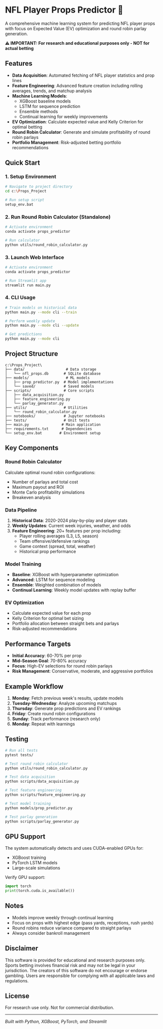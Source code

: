 # NFL Player Props Predictor 🏈

A comprehensive machine learning system for predicting NFL player props with focus on Expected Value (EV) optimization and round robin parlay generation.

**⚠️ IMPORTANT: For research and educational purposes only - NOT for actual betting**

## Features

- **Data Acquisition**: Automated fetching of NFL player statistics and prop lines
- **Feature Engineering**: Advanced feature creation including rolling averages, trends, and matchup analysis
- **Machine Learning Models**: 
  - XGBoost baseline models
  - LSTM for sequence prediction
  - Ensemble methods
  - Continual learning for weekly improvements
- **EV Optimization**: Calculate expected value and Kelly Criterion for optimal betting
- **Round Robin Calculator**: Generate and simulate profitability of round robin parlays
- **Portfolio Management**: Risk-adjusted betting portfolio recommendations

## Quick Start

### 1. Setup Environment

```bash
# Navigate to project directory
cd c:\Props_Project

# Run setup script
setup_env.bat
```

### 2. Run Round Robin Calculator (Standalone)

```bash
# Activate environment
conda activate props_predictor

# Run calculator
python utils/round_robin_calculator.py
```

### 3. Launch Web Interface

```bash
# Activate environment
conda activate props_predictor

# Run Streamlit app
streamlit run main.py
```

### 4. CLI Usage

```bash
# Train models on historical data
python main.py --mode cli --train

# Perform weekly update
python main.py --mode cli --update

# Get predictions
python main.py --mode cli
```

## Project Structure

```
c:\Props_Project\
├── data/                   # Data storage
│   └── nfl_props.db       # SQLite database
├── models/                 # ML models
│   ├── prop_predictor.py  # Model implementations
│   └── saved/             # Saved models
├── scripts/               # Core scripts
│   ├── data_acquisition.py
│   ├── feature_engineering.py
│   └── parlay_generator.py
├── utils/                 # Utilities
│   └── round_robin_calculator.py
├── notebooks/             # Jupyter notebooks
├── tests/                 # Unit tests
├── main.py               # Main application
├── requirements.txt      # Dependencies
└── setup_env.bat        # Environment setup
```

## Key Components

### Round Robin Calculator
Calculate optimal round robin configurations:
- Number of parlays and total cost
- Maximum payout and ROI
- Monte Carlo profitability simulations
- Breakeven analysis

### Data Pipeline
1. **Historical Data**: 2020-2024 play-by-play and player stats
2. **Weekly Updates**: Current week injuries, weather, and odds
3. **Feature Engineering**: 20+ features per prop including:
   - Player rolling averages (L3, L5, season)
   - Team offensive/defensive rankings
   - Game context (spread, total, weather)
   - Historical prop performance

### Model Training
- **Baseline**: XGBoost with hyperparameter optimization
- **Advanced**: LSTM for sequence modeling
- **Ensemble**: Weighted combination of models
- **Continual Learning**: Weekly model updates with replay buffer

### EV Optimization
- Calculate expected value for each prop
- Kelly Criterion for optimal bet sizing
- Portfolio allocation between straight bets and parlays
- Risk-adjusted recommendations

## Performance Targets

- **Initial Accuracy**: 60-70% per prop
- **Mid-Season Goal**: 70-80% accuracy
- **Focus**: High-EV selections for round robin parlays
- **Risk Management**: Conservative, moderate, and aggressive portfolios

## Example Workflow

1. **Monday**: Fetch previous week's results, update models
2. **Tuesday-Wednesday**: Analyze upcoming matchups
3. **Thursday**: Generate prop predictions and EV rankings
4. **Friday**: Create round robin configurations
5. **Sunday**: Track performance (research only)
6. **Monday**: Repeat with learnings

## Testing

```bash
# Run all tests
pytest tests/

# Test round robin calculator
python utils/round_robin_calculator.py

# Test data acquisition
python scripts/data_acquisition.py

# Test feature engineering
python scripts/feature_engineering.py

# Test model training
python models/prop_predictor.py

# Test parlay generation
python scripts/parlay_generator.py
```

## GPU Support

The system automatically detects and uses CUDA-enabled GPUs for:
- XGBoost training
- PyTorch LSTM models
- Large-scale simulations

Verify GPU support:
```python
import torch
print(torch.cuda.is_available())
```

## Notes

- Models improve weekly through continual learning
- Focus on props with highest edge (pass yards, receptions, rush yards)
- Round robins reduce variance compared to straight parlays
- Always consider bankroll management

## Disclaimer

This software is provided for educational and research purposes only. Sports betting involves financial risk and may not be legal in your jurisdiction. The creators of this software do not encourage or endorse gambling. Users are responsible for complying with all applicable laws and regulations.

## License

For research use only. Not for commercial distribution.

---

*Built with Python, XGBoost, PyTorch, and Streamlit*